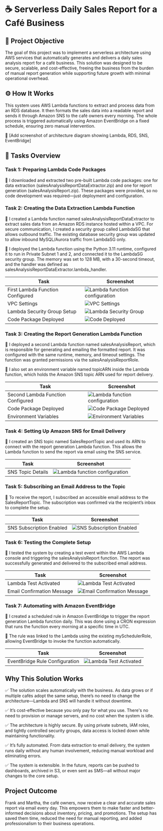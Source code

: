 # ☕️ Serverless Daily Sales Report for a Café Business

## 🎯 Project Objective
The goal of this project was to implement a serverless architecture using AWS services that automatically generates and delivers a daily sales analysis report for a café business. This solution was designed to be secure, scalable, and cost-effective, freeing the business from the burden of manual report generation while supporting future growth with minimal operational overhead.

## ⚙️ How It Works
This system uses AWS Lambda functions to extract and process data from an RDS database. It then formats the sales data into a readable report and sends it through Amazon SNS to the café owners every morning. The whole process is triggered automatically using Amazon EventBridge on a fixed schedule, ensuring zero manual intervention.

📸 [Add screenshot of architecture diagram showing Lambda, RDS, SNS, EventBridge]

## 🧪 Tasks Overview

### Task 1: Preparing Lambda Code Packages
🔸 I downloaded and extracted two pre-built Lambda code packages: one for data extraction (salesAnalysisReportDataExtractor.zip) and one for report generation (salesAnalysisReport.zip). These packages were provided, so no code development was required—just deployment and configuration.

### Task 2: Creating the Data Extraction Lambda Function
🔸 I created a Lambda function named salesAnalysisReportDataExtractor to extract sales data from an Amazon RDS instance hosted within a VPC. For secure communication, I created a security group called LambdaSG that allows outbound traffic. The existing database security group was updated to allow inbound MySQL/Aurora traffic from LambdaSG only.

🔸 I deployed the Lambda function using the Python 3.11 runtime, configured it to run in Private Subnet 1 and 2, and connected it to the LambdaSG security group. The memory was set to 128 MB, with a 30-second timeout, and the handler was defined as salesAnalysisReportDataExtractor.lambda_handler.

| Task | Screenshot |
|------|------------|
| First Lambda Function Configured | ![Lambda function configuration](https://github.com/Mzajirow/Implementing-a-Serverless-Architecture/blob/main/01-Lambda%20Function%20Created.png?raw=true) |
| VPC Settings | ![VPC Settings](https://github.com/Mzajirow/Implementing-a-Serverless-Architecture/blob/main/03-VPC%20Configuration.png?raw=true) |
| Lambda Security Group Setup | ![Lambda Security Group](https://github.com/Mzajirow/Implementing-a-Serverless-Architecture/blob/main/02-Lambda%20SecurityGroup%20created.png?raw=true) |
| Code Package Deployed | ![Code Deployed](https://github.com/Mzajirow/Implementing-a-Serverless-Architecture/blob/main/04-Sales%20Analysis%20Report%20Data%20Extractor%20Uploaded.png?raw=true) |

### Task 3: Creating the Report Generation Lambda Function
🔸 I deployed a second Lambda function named salesAnalysisReport, which is responsible for generating and emailing the formatted report. It was configured with the same runtime, memory, and timeout settings. The function was granted permissions via the salesAnalysisReportRole.

🔸 I also set an environment variable named topicARN inside the Lambda function, which holds the Amazon SNS topic ARN used for report delivery.

| Task | Screenshot |
|------|------------|
| Second Lambda Function Configured | ![Lambda function configuration](https://github.com/Mzajirow/Implementing-a-Serverless-Architecture/blob/main/05-salesAnalysistReport%20Function.png?raw=true) |
| Code Package Deployed| ![Code Package Deployed](https://github.com/Mzajirow/Implementing-a-Serverless-Architecture/blob/main/06-SalesAnalysisReport%20Code%20.png?raw=true) |
| Environment Variables | ![Environment Variables](https://github.com/Mzajirow/Implementing-a-Serverless-Architecture/blob/main/08-SNS%20Variables%20Added%20to%20Lambda.png?raw=true) |

### Task 4: Setting Up Amazon SNS for Email Delivery
🔸 I created an SNS topic named SalesReportTopic and used its ARN to connect with the report generation Lambda function. This allows the Lambda function to send the report via email using the SNS service.

| Task | Screenshot |
|------|------------|
| SNS Topic Details | ![Lambda function configuration](https://github.com/Mzajirow/Implementing-a-Serverless-Architecture/blob/main/07-Amazon%20SNS%20for%20Sales%20Report%20Created.png?raw=true) |

### Task 5: Subscribing an Email Address to the Topic
🔸 To receive the report, I subscribed an accessible email address to the SalesReportTopic. The subscription was confirmed via the recipient’s inbox to complete the setup.

| Task | Screenshot |
|------|------------|
| SNS Subscription Enabled | ![SNS Subscription Enabled](https://github.com/Mzajirow/Implementing-a-Serverless-Architecture/blob/main/09-SNS%20Subscription%20Created.png?raw=true) |

### Task 6: Testing the Complete Setup
🔸 I tested the system by creating a test event within the AWS Lambda console and triggering the salesAnalysisReport function. The report was successfully generated and delivered to the subscribed email address.

| Task | Screenshot |
|------|------------|
| Lambda Test Activated | ![Lambda Test Activated](https://github.com/Mzajirow/Implementing-a-Serverless-Architecture/blob/main/10-Lambda%20Test%20Successful.png?raw=true) |
| Email Confirmation Message | ![Email Confirmation Message](https://github.com/Mzajirow/Implementing-a-Serverless-Architecture/blob/main/11-Daily%20Sales%20Report%20Email.png?raw=true) |

### Task 7: Automating with Amazon EventBridge
🔸 I created a scheduled rule in Amazon EventBridge to trigger the report generation Lambda function daily. This was done using a CRON expression that runs the function every morning at a specific time in UTC.

🔸 The rule was linked to the Lambda using the existing mySchedulerRole, allowing EventBridge to invoke the function automatically.

| Task | Screenshot |
|------|------------|
| EventBridge Rule Configuration | ![Lambda Test Activated](https://github.com/Mzajirow/Implementing-a-Serverless-Architecture/blob/main/12-EventBridge%20Rule%20Created.png?raw=true) |

## Why This Solution Works
✅ The solution scales automatically with the business. As data grows or if multiple cafés adopt the same setup, there’s no need to change the architecture—Lambda and SNS will handle it without downtime.

✅ It’s cost-effective because you only pay for what you use. There's no need to provision or manage servers, and no cost when the system is idle.

✅ The architecture is highly secure. By using private subnets, IAM roles, and tightly controlled security groups, data access is locked down while maintaining functionality.

✅ It’s fully automated. From data extraction to email delivery, the system runs daily without any human involvement, reducing manual workload and eliminating errors.

✅ The system is extensible. In the future, reports can be pushed to dashboards, archived in S3, or even sent as SMS—all without major changes to the core setup.

## Project Outcome
Frank and Martha, the café owners, now receive a clear and accurate sales report via email every day. This empowers them to make faster and better-informed decisions about inventory, pricing, and promotions. The setup has saved them time, reduced the need for manual reporting, and added professionalism to their business operations.

